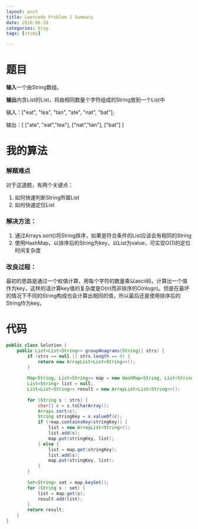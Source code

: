 ```yaml
---
layout: post
title: Leetcode Problem 1 Summary
date: 2016-06-28
categories: blog
tags: [study]

---
```


# 题目

**输入**一个由String数组。

**输出**内含List的List，将由相同数量个字符组成的String放到一个List中

输入：["eat", "tea", "tan", "ate", "nat", "bat"];

输出：[
  ["ate", "eat","tea"],
  ["nat","tan"],
  ["bat"]
]

# 我的算法

### 解题难点

对于这道题，有两个关键点：

1. 如何快速判断String所属List
2. 如何快速定位List

### 解决方法：

1. 通过Arrays.sort()将String排序，如果是符合条件的List应该会有相同的String
2. 使用HashMap，以排序后的String为key，以List为value，可实现O(1)的定位时间复杂度

### 改良过程：

最初的思路是通过一个权值计算，用每个字符的数量乘以ascii码，计算出一个值作为key，这样的话计算key值的复杂度是O(n)而非排序的O(nlogn)。但是在最坏的情况下不同的String构成也会计算出相同的值，所以最后还是使用排序后的String作为key。

# 代码

```java
public class Solution {
    public List<List<String>> groupAnagrams(String[] strs) {
        if (strs == null || strs.length == 0) {
            return new ArrayList<List<String>>();
        }
        
        Map<String, List<String>> map = new HashMap<String, List<String>>();
        List<String> list = null;
        List<List<String>> result = new ArrayList<List<String>>();
        
        for (String s : strs) {
            char[] c = s.toCharArray();
            Arrays.sort(c);
            String stringKey = s.valueOf(c);
            if (!map.containsKey(stringKey)) {
                list = new ArrayList<String>();
                list.add(s);
                map.put(stringKey, list);
            } else {
                list = map.get(stringKey);
                list.add(s);
                map.put(stringKey, list);
            }
        }
        
        Set<String> set = map.keySet();
        for (String s : set) {
            list = map.get(s);
            result.add(list);
        }
        return result;
    }
}
```

